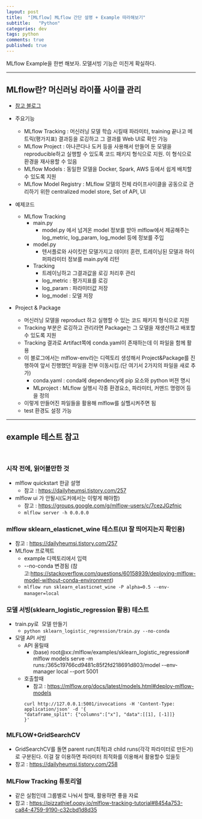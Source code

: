 ```yaml
---
layout: post
title:  "[MLflow] MLflow 간단 설명 + Example 따라해보기"
subtitle:   "Python"
categories: dev
tags: python
comments: true
published: true
---
```


MLflow Example을 한번 해보자. 모델서빙 기능은 미친게 확실하다.

---
   
## MLflow란? 머신러닝 라이플 사이클 관리
- [참고 블로그](https://lsjsj92.tistory.com/625)

- 주요기능
    - MLflow Tracking : 머신러닝 모델 학습 시킬때 파라미터, training 끝나고 메트릭(평가지표) 결과등을 로깅하고 그 결과를 Web UI로 확인 가능
    - MLflow Project : 아나콘다나 도커 등을 사용해서 만들어 둔 모델을 reproducible하고 실행할 수 있도록 코드 패키지 형식으로 지원. 이 형식으로 환경을 재사용할 수 있음
    - MLflow Models : 동일한 모델을 Docker, Spark, AWS 등에서 쉽게 배치할수 있도록 지원
    - MLflow Model Registry : MLflow 모델의 전체 라이프사이클을 공동으로 관리하기 위한 centralized model store, Set of API, UI
  
- 예제코드 
    - MLflow Tracking
        - main.py
            - model.py 에서 넘겨온 model 정보를 받아 mlflow에서 제공해주는 log_metric, log_param, log_model 등에 정보를 주입    
        - model.py
            - 텐서플로와 사이킷런 모델가지고 데이터 훈련, 트레이닝된 모델과 하이퍼파라미터 정보를 main.py에 리턴
        - Tracking
            - 트레이닝하고 그결과값을 로깅 처리후 관리
            - log_metric : 평가지표를 로깅
            - log_param : 파라미터값 저장
            - log_model : 모델 저장
  
- Project & Package
    - 머신러닝 모델을 reproduct 하고 실행할 수 있는 코드 패키지 형식으로 지원
    - Tracking 부분은 로깅하고 관리라면 Package는 그 모델을 재생산하고 배포할 수 있도록 지원
    - Tracking 결과로 Artifact쪽에 conda.yaml이 존재하는데 이 파일을 함께 활용
    - 이 블로그에서는 mlflow-env라는 디렉토리 생성해서 Project&Package를 진행하여 앞서 진행했던 파일을 전부 이동시킴.(단 여기서 2가지의 파일을 새로 추가)
        - conda.yaml : conda에 dependency에 pip 요소와 python 버젼 명시
        - MLproject : MLflow 실행시 각종 환경요소, 파라미터, 커맨드 명령어 등을 정의
    - 이렇게 만들어진 파일들을 활용해 mlflow를 실핼시켜주면 됨
    - test 환경도 설정 가능

---

## example 테스트 참고
   
### 시작 전에, 읽어볼만한 것
- mlflow quickstart 한글 설명
    - 참고 : https://dailyheumsi.tistory.com/257
  
- mlflow ui 가 안될시(도커에서는 이렇게 해야함)
    - 참고 : https://groups.google.com/g/mlflow-users/c/7cezJGzfnic
    - ```mlflow server -h 0.0.0.0```
  
### mlflow sklearn_elasticnet_wine 테스트(UI 잘 띄어지는지 확인용)
- 참고 : https://dailyheumsi.tistory.com/257
- MLflow 프로젝트
    - example 디렉토리에서 입력
    - --no-conda 변경됨 (참고:https://stackoverflow.com/questions/60158939/deploying-mlflow-model-without-conda-environment)
    - ```mlflow run sklearn_elasticnet_wine -P alpha=0.5 --env-manager=local```
   
### 모델 서빙(sklearn_logistic_regression 활용) 테스트
- train.py로  모델 만들기
    - ```python sklearn_logistic_regression/train.py --no-conda```
- 모델 API 서빙
    - API 올릴때
        - (base) root@xx:/mlflow/examples/sklearn_logistic_regression# mlflow models serve -m runs:/365c19766cd9481c85f2fd218691d803/model --env-manager local --port 5001
    - 호출할때
        - 참고 : https://mlflow.org/docs/latest/models.html#deploy-mlflow-models
        ```
        curl http://127.0.0.1:5001/invocations -H 'Content-Type: application/json' -d '{
        "dataframe_split": {"columns":["x"], "data":[[1], [-1]]}
        }'
        ```
  
### MLFLOW+GridSearchCV
- GridSearchCV를 돌면 parent run(최적)과 child runs(각각 파라미터로 만든거)로 구분된다. 이걸 잘 이용하면 파라미터 최적화를 이용해서 활용할수 있을듯
- 참고 : https://dailyheumsi.tistory.com/258
  
### MLFlow Tracking 튜토리얼
- 같은 실험인데 그룹별로 나눠서 할때, 활용하면 좋을 자료
- 참고 : https://pizzathief.oopy.io/mlflow-tracking-tutorial#8454a753-ca84-4759-9190-c32cbd1d8d35

